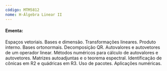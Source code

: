 ```yaml
---
código: MTM5812
nome: H-Álgebra Linear II
---
```


#### Ementa:

Espaços vetoriais. Bases e dimensão. Transformações lineares. Produto interno. Bases ortonormais. Decomposição QR. Autovalores e autovetores de um operador linear. Métodos numéricos para cálculo de autovalores e autovetores. Matrizes autoadjuntas e o teorema espectral. Identificação de cônicas em R2 e quádricas em R3. Uso de pacotes. Aplicações numéricas.
